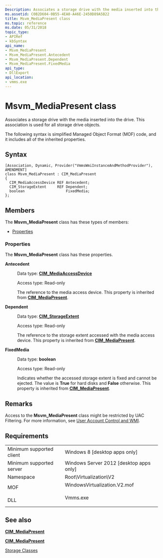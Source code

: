 ```yaml
---
Description: Associates a storage drive with the media inserted into the drive.
ms.assetid: C0B2D604-0B55-4EA0-A46E-2450D89A5B22
title: Msvm_MediaPresent class
ms.topic: reference
ms.date: 05/31/2018
topic_type: 
- APIRef
- kbSyntax
api_name: 
- Msvm_MediaPresent
- Msvm_MediaPresent.Antecedent
- Msvm_MediaPresent.Dependent
- Msvm_MediaPresent.FixedMedia
api_type: 
- DllExport
api_location: 
- vmms.exe
---
```


# Msvm\_MediaPresent class

Associates a storage drive with the media inserted into the drive. This association is used for all storage drive objects.

The following syntax is simplified Managed Object Format (MOF) code, and it includes all of the inherited properties.

## Syntax

``` syntax
[Association, Dynamic, Provider("VmmsWmiInstanceAndMethodProvider"), AMENDMENT]
class Msvm_MediaPresent : CIM_MediaPresent
{
  CIM_MediaAccessDevice REF Antecedent;
  CIM_StorageExtent     REF Dependent;
  boolean                   FixedMedia;
};
```

## Members

The **Msvm\_MediaPresent** class has these types of members:

-   [Properties](#properties)

### Properties

The **Msvm\_MediaPresent** class has these properties.

<dl> <dt>

**Antecedent**
</dt> <dd> <dl> <dt>

Data type: **[**CIM\_MediaAccessDevice**](/windows/desktop/CIMWin32Prov/cim-mediaaccessdevice)**
</dt> <dt>

Access type: Read-only
</dt> </dl>

The reference to the media access device. This property is inherited from [**CIM\_MediaPresent**](/windows/desktop/CIMWin32Prov/cim-mediapresent).

</dd> <dt>

**Dependent**
</dt> <dd> <dl> <dt>

Data type: **[**CIM\_StorageExtent**](/windows/desktop/CIMWin32Prov/cim-storageextent)**
</dt> <dt>

Access type: Read-only
</dt> </dl>

The reference to the storage extent accessed with the media access device. This property is inherited from [**CIM\_MediaPresent**](/windows/desktop/CIMWin32Prov/cim-mediapresent).

</dd> <dt>

**FixedMedia**
</dt> <dd> <dl> <dt>

Data type: **boolean**
</dt> <dt>

Access type: Read-only
</dt> </dl>

Indicates whether the accessed storage extent is fixed and cannot be ejected. The value is **True** for hard disks and **False** otherwise. This property is inherited from [**CIM\_MediaPresent**](/windows/desktop/CIMWin32Prov/cim-mediapresent).

</dd> </dl>

## Remarks

Access to the **Msvm\_MediaPresent** class might be restricted by UAC Filtering. For more information, see [User Account Control and WMI](/windows/desktop/WmiSdk/user-account-control-and-wmi).

## Requirements



|                                     |                                                                                                         |
|-------------------------------------|---------------------------------------------------------------------------------------------------------|
| Minimum supported client<br/> | Windows 8 \[desktop apps only\]<br/>                                                              |
| Minimum supported server<br/> | Windows Server 2012 \[desktop apps only\]<br/>                                                    |
| Namespace<br/>                | Root\\Virtualization\\V2<br/>                                                                     |
| MOF<br/>                      | <dl> <dt>WindowsVirtualization.V2.mof</dt> </dl> |
| DLL<br/>                      | <dl> <dt>Vmms.exe</dt> </dl>                     |



## See also

<dl> <dt>

[**CIM\_MediaPresent**](cim-mediapresent.md)
</dt> <dt>

[**CIM\_MediaPresent**](/windows/desktop/CIMWin32Prov/cim-mediapresent)
</dt> <dt>

[Storage Classes](storage-classes.md)
</dt> </dl>

 

